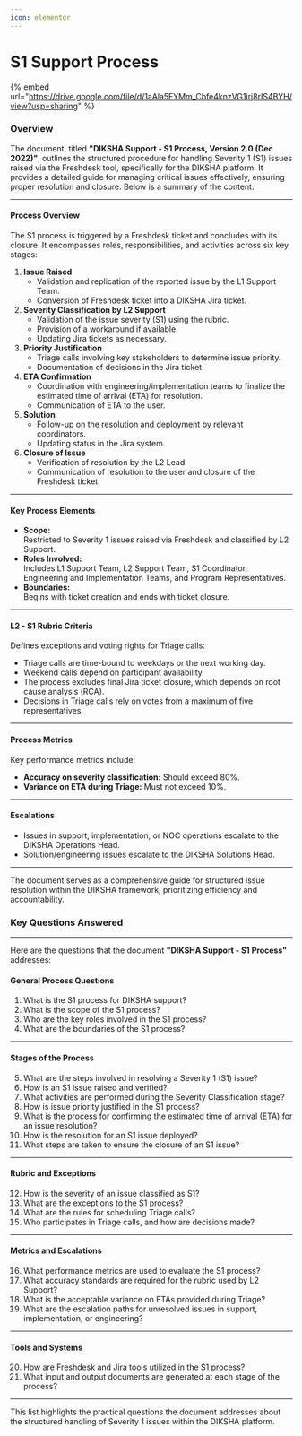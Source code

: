 ```yaml
---
icon: elementor
---
```


# S1 Support Process

{% embed url="https://drive.google.com/file/d/1aAla5FYMm_Cbfe4knzVG1irj8rIS4BYH/view?usp=sharing" %}

### Overview

The document, titled **"DIKSHA Support - S1 Process, Version 2.0 (Dec 2022)"**, outlines the structured procedure for handling Severity 1 (S1) issues raised via the Freshdesk tool, specifically for the DIKSHA platform. It provides a detailed guide for managing critical issues effectively, ensuring proper resolution and closure. Below is a summary of the content:

***

#### **Process Overview**

The S1 process is triggered by a Freshdesk ticket and concludes with its closure. It encompasses roles, responsibilities, and activities across six key stages:

1. **Issue Raised**
   * Validation and replication of the reported issue by the L1 Support Team.
   * Conversion of Freshdesk ticket into a DIKSHA Jira ticket.
2. **Severity Classification by L2 Support**
   * Validation of the issue severity (S1) using the rubric.
   * Provision of a workaround if available.
   * Updating Jira tickets as necessary.
3. **Priority Justification**
   * Triage calls involving key stakeholders to determine issue priority.
   * Documentation of decisions in the Jira ticket.
4. **ETA Confirmation**
   * Coordination with engineering/implementation teams to finalize the estimated time of arrival (ETA) for resolution.
   * Communication of ETA to the user.
5. **Solution**
   * Follow-up on the resolution and deployment by relevant coordinators.
   * Updating status in the Jira system.
6. **Closure of Issue**
   * Verification of resolution by the L2 Lead.
   * Communication of resolution to the user and closure of the Freshdesk ticket.

***

#### **Key Process Elements**

* **Scope:**\
  Restricted to Severity 1 issues raised via Freshdesk and classified by L2 Support.
* **Roles Involved:**\
  Includes L1 Support Team, L2 Support Team, S1 Coordinator, Engineering and Implementation Teams, and Program Representatives.
* **Boundaries:**\
  Begins with ticket creation and ends with ticket closure.

***

#### **L2 - S1 Rubric Criteria**

Defines exceptions and voting rights for Triage calls:

* Triage calls are time-bound to weekdays or the next working day.
* Weekend calls depend on participant availability.
* The process excludes final Jira ticket closure, which depends on root cause analysis (RCA).
* Decisions in Triage calls rely on votes from a maximum of five representatives.

***

#### **Process Metrics**

Key performance metrics include:

* **Accuracy on severity classification:** Should exceed 80%.
* **Variance on ETA during Triage:** Must not exceed 10%.

***

#### **Escalations**

* Issues in support, implementation, or NOC operations escalate to the DIKSHA Operations Head.
* Solution/engineering issues escalate to the DIKSHA Solutions Head.

***

The document serves as a comprehensive guide for structured issue resolution within the DIKSHA framework, prioritizing efficiency and accountability.&#x20;

### Key Questions Answered

***

Here are the questions that the document **"DIKSHA Support - S1 Process"** addresses:

#### **General Process Questions**

1. What is the S1 process for DIKSHA support?
2. What is the scope of the S1 process?
3. Who are the key roles involved in the S1 process?
4. What are the boundaries of the S1 process?

***

#### **Stages of the Process**

5. What are the steps involved in resolving a Severity 1 (S1) issue?
6. How is an S1 issue raised and verified?
7. What activities are performed during the Severity Classification stage?
8. How is issue priority justified in the S1 process?
9. What is the process for confirming the estimated time of arrival (ETA) for an issue resolution?
10. How is the resolution for an S1 issue deployed?
11. What steps are taken to ensure the closure of an S1 issue?

***

#### **Rubric and Exceptions**

12. How is the severity of an issue classified as S1?
13. What are the exceptions to the S1 process?
14. What are the rules for scheduling Triage calls?
15. Who participates in Triage calls, and how are decisions made?

***

#### **Metrics and Escalations**

16. What performance metrics are used to evaluate the S1 process?
17. What accuracy standards are required for the rubric used by L2 Support?
18. What is the acceptable variance on ETAs provided during Triage?
19. What are the escalation paths for unresolved issues in support, implementation, or engineering?

***

#### **Tools and Systems**

20. How are Freshdesk and Jira tools utilized in the S1 process?
21. What input and output documents are generated at each stage of the process?

***

This list highlights the practical questions the document addresses about the structured handling of Severity 1 issues within the DIKSHA platform.
